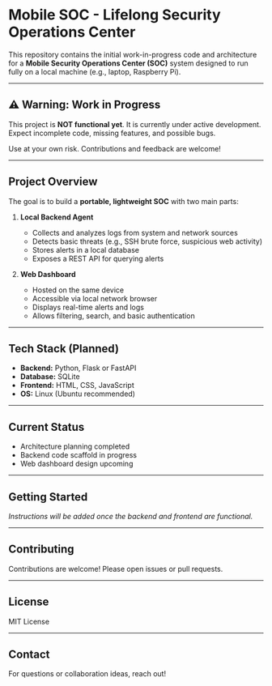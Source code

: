 # Mobile SOC - Lifelong Security Operations Center

This repository contains the initial work-in-progress code and architecture for a **Mobile Security Operations Center (SOC)** system designed to run fully on a local machine (e.g., laptop, Raspberry Pi). 

---

## ⚠️ Warning: Work in Progress

This project is **NOT functional yet**. It is currently under active development.  
Expect incomplete code, missing features, and possible bugs.  

Use at your own risk. Contributions and feedback are welcome!

---

## Project Overview

The goal is to build a **portable, lightweight SOC** with two main parts:

1. **Local Backend Agent**  
   - Collects and analyzes logs from system and network sources  
   - Detects basic threats (e.g., SSH brute force, suspicious web activity)  
   - Stores alerts in a local database  
   - Exposes a REST API for querying alerts  

2. **Web Dashboard**  
   - Hosted on the same device  
   - Accessible via local network browser  
   - Displays real-time alerts and logs  
   - Allows filtering, search, and basic authentication  

---

## Tech Stack (Planned)

- **Backend:** Python, Flask or FastAPI  
- **Database:** SQLite  
- **Frontend:** HTML, CSS, JavaScript  
- **OS:** Linux (Ubuntu recommended)  

---

## Current Status

- Architecture planning completed  
- Backend code scaffold in progress  
- Web dashboard design upcoming  

---

## Getting Started

*Instructions will be added once the backend and frontend are functional.*

---

## Contributing

Contributions are welcome! Please open issues or pull requests.

---

## License

MIT License

---

## Contact

For questions or collaboration ideas, reach out!

